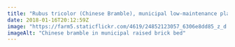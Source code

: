 ```yaml
---
title: "Rubus tricolor (Chinese Bramble), municipal low-maintenance plant, outside the public convenience in Aberteifi"
date: 2018-01-16T20:12:59Z
image: "https://farm5.staticflickr.com/4619/24852123057_6306e8dd85_z_d.jpg"
imageAlt: "Chinese bramble in municipal raised brick bed"
---
```

